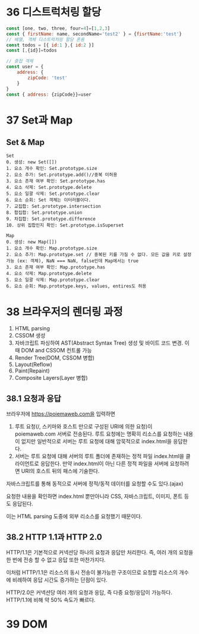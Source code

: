 # 36 디스트럭처링 할당
```js
const [one, two, three, four=4]=[1,2,3]
const { firstName: name, secondName='test2' } = {fisrtName:'test'}
// 배열, 객체 디스트럭처링 할당 혼용
const todos = [{ id:1 },{ id:2 }]
const [,{id}]=todos

// 중첩 객체
const user = {
    address: {
        zipCode: 'test'
    }
}
const { address: {zipCode}}=user
```
# 37 Set과 Map
## Set & Map
```
Set                                 
0. 생성: new Set([])                            
1. 요소 개수 확인: Set.prototype.size           
2. 요소 추가: Set.prototype.add()//중복 미허용  
3. 요소 존재 여부 확인: Set.prototype.has       
4. 요소 삭제: Set.prototype.delete
5. 요소 일괄 삭제: Set.prototype.clear
6. 요소 순회: Set 객체는 이터러블이다.
7. 교집합: Set.prototype.intersection
8. 합집합: Set.prototype.union
9. 차집합: Set.prototype.difference
10. 상위 집합인지 확인: Set.prototype.isSuperset

Map
0. 생성: new Map([])
1. 요소 개수 확인: Map.prototype.size
2. 요소 추가: Map.prototype.set // 중복된 키를 가질 수 없다. 모든 값을 키로 설정가능 (ex: 객체), NaN === NaN, false인데 Map에서는 true
3. 요소 존재 여부 확인: Map.prototype.has
4. 요소 삭제: Map.prototype.delete
5. 요소 일괄 삭제: Map.prototype.clear
6. 요소 순회: Map.prototype.keys, values, entires도 허용
``` 

# 38 브라우저의 렌더링 과정
1. HTML parsing
2. CSSOM 생성
3. 자바크립트 파싱하여 AST(Abstract Syntax Tree) 생성 및 바이트 코드 변경. 이 때 DOM and CSSOM 컨트롤 가능
5. Render Tree(DOM, CSSOM 병합)
4. Layout(Reflow)
5. Paint(Repaint)
6. Composite Layers(Layer 병합)

## 38.1 요청과 응답
브라우저에 https://poiemaweb.com을 입력하면
1. 루트 요청(/, 스키마와 호스트 만으로 구성된 URI에 의한 요청)이 poiemaweb.com 서버로 전송된다.
루트 요청에는 명확히 리소스를 요청하는 내용이 없지만 일반적으로 서버는 루트 요청에 대해 암묵적으로 index.html을 응답한다.
2. 서버는 루트 요청에 대해 서버의 루트 폴더에 존재하는 정적 파일 index.html을 클라이언트로 응답한다.
만약 index.html이 아닌 다른 정적 파일을 서버에 요청하려면 URI의 호스트 뒤의 패스에 기술한다.

자바스크립트를 통해 동적으로 서버에 정적/동적 데이터를 요청할 수도 있다.(ajax)

요청한 내용을 확인하면 index.html 뿐만아니라 CSS, 자바스크립트, 이미지, 폰트 등도 응답된다.

이는 HTML parsing 도중에 외부 리소스를 요청했기 때문이다.

## 38.2 HTTP 1.1과 HTTP 2.0
HTTP/1.1은 기본적으로 커넥션당 하나의 요청과 응답만 처리한다. 즉, 여러 개의 요청을 한 번에 전송 할 수 없고 응답 또한 마찬가지다.

이처럼 HTTP/1.1은 리소스의 동시 전송이 불가능한 구조이므로 요청할 리소스의 개수에 비례하여 응답 시간도 증가하는 단점이 있다.

HTTP/2.0은 커넥션당 여러 개의 요청과 응답, 즉 다중 요청/응답이 가능하다. HTTP/1.1에 비해 약 50% 속도가 빠르다.
# 39 DOM